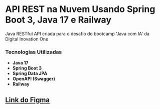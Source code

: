 # API REST na Nuvem Usando Spring Boot 3, Java 17 e Railway

Java RESTful API criada para o desafio do bootcamp 'Java com IA' da Digital Inovation One

### Tecnologias Utilizadas
 - **Java 17**
 - **Spring Boot 3**
 - **Spring Data JPA**
 - **OpenAPI (Swagger)**
 - **Railway**


## [Link do Figma](https://www.figma.com/file/0ZsjwjsYlYd3timxqMWlbj/SANTANDER---Projeto-Web%2FMobile?type=design&node-id=1421%3A432&mode=design&t=6dPQuerScEQH0zAn-1)

